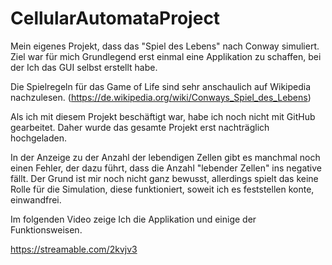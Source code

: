 # CellularAutomataProject

Mein eigenes Projekt, dass das "Spiel des Lebens" nach Conway simuliert. 
Ziel war für mich Grundlegend erst einmal eine Applikation zu schaffen, bei der Ich das GUI selbst erstellt habe.

Die Spielregeln für das Game of Life sind sehr anschaulich auf Wikipedia nachzulesen. (https://de.wikipedia.org/wiki/Conways_Spiel_des_Lebens)

Als ich mit diesem Projekt beschäftigt war, habe ich noch nicht mit GitHub gearbeitet. Daher wurde das gesamte Projekt erst nachträglich hochgeladen.
 
In der Anzeige zu der Anzahl der lebendigen Zellen gibt es manchmal noch einen Fehler, der dazu führt, dass die Anzahl "lebender Zellen" ins negative fällt.
Der Grund ist mir noch nicht ganz bewusst, allerdings spielt das keine Rolle für die Simulation, diese funktioniert, soweit ich es feststellen konte, einwandfrei.

Im folgenden Video zeige Ich die Applikation und einige der Funktionsweisen.

https://streamable.com/2kvjv3 

